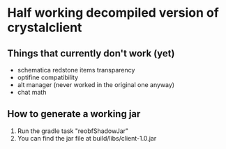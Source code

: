 # Half working decompiled version of crystalclient

## Things that currently don't work (yet)
- schematica redstone items transparency
- optifine compatibility
- alt manager (never worked in the original one anyway)
- chat math

## How to generate a working jar
1. Run the gradle task "reobfShadowJar"
2. You can find the jar file at build/libs/client-1.0.jar
